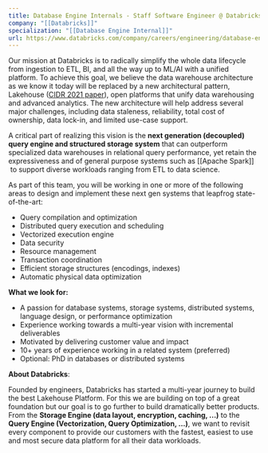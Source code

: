```yaml
---
title: Database Engine Internals - Staff Software Engineer @ Databricks
company: "[[Databricks]]"
specialization: "[[Database Engine Internal]]"
url: https://www.databricks.com/company/careers/engineering/database-engine-internals---staff-software-engineer-6806691002
---
```

Our mission at Databricks is to radically simplify the whole data lifecycle from ingestion to ETL, BI, and all the way up to ML/AI with a unified platform. To achieve this goal, we believe the data warehouse architecture as we know it today will be replaced by a new architectural pattern, Lakehouse ([CIDR 2021 paper](http://cidrdb.org/cidr2021/papers/cidr2021_paper17.pdf)), open platforms that unify data warehousing and advanced analytics. The new architecture will help address several major challenges, including data staleness, reliability, total cost of ownership, data lock-in, and limited use-case support.

A critical part of realizing this vision is the **next generation (decoupled) query engine and structured storage system** that can outperform specialized data warehouses in relational query performance, yet retain the expressiveness and of general purpose systems such as [[Apache Spark]]  to support diverse workloads ranging from ETL to data science.



As part of this team, you will be working in one or more of the following areas to design and implement these next gen systems that leapfrog state-of-the-art:
- Query compilation and optimization
- Distributed query execution and scheduling
- Vectorized execution engine
- Data security
- Resource management
- Transaction coordination
- Efficient storage structures (encodings, indexes)
- Automatic physical data optimization

**What we look for:**
- A passion for database systems, storage systems, distributed systems, language design, or performance optimization
- Experience working towards a multi-year vision with incremental deliverables
- Motivated by delivering customer value and impact
- 10+ years of experience working in a related system (preferred)
- Optional: PhD in databases or distributed systems


**About Databricks**:

Founded by engineers, Databricks has started a multi-year journey to build the best Lakehouse Platform. For this we are building on top of a great foundation but our goal is to go further to build dramatically better products. From the **Storage Engine (data layout, encryption, caching, ...)** to the **Query Engine (Vectorization, Query Optimization, …)**, we want to revisit every component to provide our customers with the fastest, easiest to use and most secure data platform for all their data workloads.